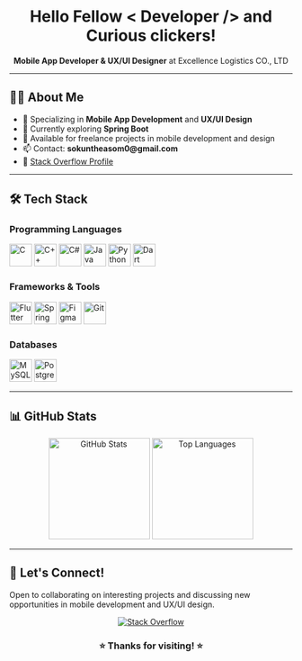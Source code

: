<div align="center">
  <h1>Hello Fellow < Developer /> and Curious clickers!</h1>
  <p><strong>Mobile App Developer &amp; UX/UI Designer</strong> at Excellence Logistics CO., LTD</p>
</div>

<hr>

<h2>🧑‍💻 About Me</h2>
<ul>
  <li>💼 Specializing in <strong>Mobile App Development</strong> and <strong>UX/UI Design</strong></li>
  <li>🌱 Currently exploring <strong>Spring Boot</strong></li>
  <li>💬 Available for freelance projects in mobile development and design</li>  
  <li>📫 Contact: <strong>sokuntheasom0@gmail.com</strong></li>
  <li>💼 <a href="https://stackoverflow.com/users/30703369/sam-scott">Stack Overflow Profile</a></li>
</ul>

<hr>

<h2>🛠️ Tech Stack</h2>

<h3>Programming Languages</h3>
<p align="left">
  <img src="https://cdn.jsdelivr.net/gh/devicons/devicon/icons/c/c-original.svg" alt="C" width="40" height="40"/>
  <img src="https://cdn.jsdelivr.net/gh/devicons/devicon/icons/cplusplus/cplusplus-original.svg" alt="C++" width="40" height="40"/>
  <img src="https://cdn.jsdelivr.net/gh/devicons/devicon/icons/csharp/csharp-original.svg" alt="C#" width="40" height="40"/>
  <img src="https://cdn.jsdelivr.net/gh/devicons/devicon/icons/java/java-original.svg" alt="Java" width="40" height="40"/>
  <img src="https://cdn.jsdelivr.net/gh/devicons/devicon/icons/python/python-original.svg" alt="Python" width="40" height="40"/>
  <img src="https://cdn.jsdelivr.net/gh/devicons/devicon/icons/dart/dart-original.svg" alt="Dart" width="40" height="40"/>
</p>

<h3>Frameworks & Tools</h3>
<p align="left">
  <img src="https://cdn.jsdelivr.net/gh/devicons/devicon/icons/flutter/flutter-original.svg" alt="Flutter" width="40" height="40"/>
  <img src="https://cdn.jsdelivr.net/gh/devicons/devicon/icons/spring/spring-original.svg" alt="Spring" width="40" height="40"/>
  <img src="https://cdn.jsdelivr.net/gh/devicons/devicon/icons/figma/figma-original.svg" alt="Figma" width="40" height="40"/>
  <img src="https://cdn.jsdelivr.net/gh/devicons/devicon/icons/git/git-original.svg" alt="Git" width="40" height="40"/>
</p>

<h3>Databases</h3>
<p align="left">
  <img src="https://cdn.jsdelivr.net/gh/devicons/devicon/icons/mysql/mysql-original-wordmark.svg" alt="MySQL" width="40" height="40"/>
  <img src="https://cdn.jsdelivr.net/gh/devicons/devicon/icons/postgresql/postgresql-original-wordmark.svg" alt="PostgreSQL" width="40" height="40"/>
</p>

<hr>

<h2>📊 GitHub Stats</h2>
<div align="center">
  <img src="https://github-readme-stats.vercel.app/api?username=pixelnotfound404&show_icons=true&count_private=true&theme=radical&rank_icon=github" alt="GitHub Stats" height="180"/>
  <img src="https://github-readme-stats.vercel.app/api/top-langs/?username=pixelnotfound404&show_icons=true&layout=compact&theme=radical" alt="Top Languages" height="180"/>
</div>

<hr>

<h2>🤝 Let's Connect!</h2>
<p>Open to collaborating on interesting projects and discussing new opportunities in mobile development and UX/UI design.</p>

<div align="center">
  <a href="https://stackoverflow.com/users/30703369/sam-scott">
    <img src="https://img.shields.io/badge/Stack_Overflow-FE7A16?style=for-the-badge&logo=stack-overflow&logoColor=white" alt="Stack Overflow"/>
  </a>
</div>

<div align="center">
  <h3>⭐ Thanks for visiting! ⭐</h3>
</div>
